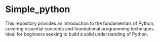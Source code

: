 # Simple_python
This repository provides an introduction to the fundamentals of Python, covering essential concepts and foundational programming techniques. Ideal for beginners seeking to build a solid understanding of Python.
